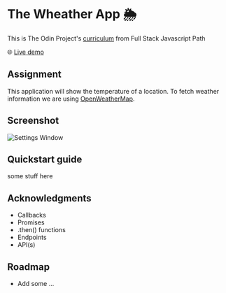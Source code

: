 # The Wheather App 🌦️ 

This is The Odin Project's [curriculum](https://www.theodinproject.com/paths/full-stack-javascript/courses/javascript/lessons/weather-app) from Full Stack Javascript Path

:globe_with_meridians: [Live demo](https://htmlpreview.github.io/?https://github.com/Jess2D/theodinproject-weather-app/blob/master/main.html)

## Assignment
This application will show the temperature of a location. To fetch weather information we are using [OpenWeatherMap](https://openweathermap.org/current). 

## Screenshot
![Settings Window](https://github.com/Jess2D/resto)

## Quickstart guide
some stuff here 

## Acknowledgments
- Callbacks
- Promises
- .then() functions
- Endpoints
- API(s)

## Roadmap 
- Add some ...